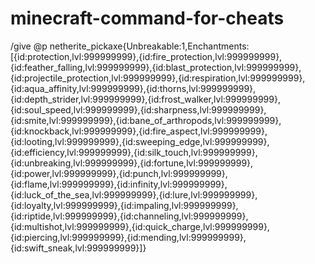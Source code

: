 # minecraft-command-for-cheats

/give @p netherite_pickaxe{Unbreakable:1,Enchantments:[{id:protection,lvl:999999999},{id:fire_protection,lvl:999999999},{id:feather_falling,lvl:999999999},{id:blast_protection,lvl:999999999},{id:projectile_protection,lvl:999999999},{id:respiration,lvl:999999999},{id:aqua_affinity,lvl:999999999},{id:thorns,lvl:999999999},{id:depth_strider,lvl:999999999},{id:frost_walker,lvl:999999999},{id:soul_speed,lvl:999999999},{id:sharpness,lvl:999999999},{id:smite,lvl:999999999},{id:bane_of_arthropods,lvl:999999999},{id:knockback,lvl:999999999},{id:fire_aspect,lvl:999999999},{id:looting,lvl:999999999},{id:sweeping_edge,lvl:999999999},{id:efficiency,lvl:999999999},{id:silk_touch,lvl:999999999},{id:unbreaking,lvl:999999999},{id:fortune,lvl:999999999},{id:power,lvl:999999999},{id:punch,lvl:999999999},{id:flame,lvl:999999999},{id:infinity,lvl:999999999},{id:luck_of_the_sea,lvl:999999999},{id:lure,lvl:999999999},{id:loyalty,lvl:999999999},{id:impaling,lvl:999999999},{id:riptide,lvl:999999999},{id:channeling,lvl:999999999},{id:multishot,lvl:999999999},{id:quick_charge,lvl:999999999},{id:piercing,lvl:999999999},{id:mending,lvl:999999999},{id:swift_sneak,lvl:999999999}]}
